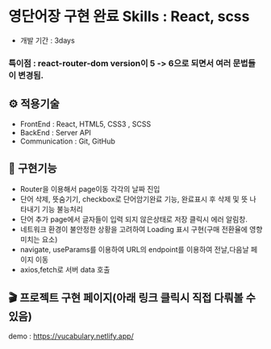 # 영단어장 구현 완료 Skills : React, scss 
- 개발 기간 : 3days
### 특이점 : react-router-dom version이 5 -> 6으로 되면서 여러 문법들이 변경됨.

## ⚙️ 적용기술
- FrontEnd : React, HTML5, CSS3 , SCSS
- BackEnd : Server API
- Communication : Git, GitHub


## 📒 구현기능
- Router을 이용해서 page이동 각각의 날짜 진입
- 단어 삭제, 뜻숨기기, checkbox로 단어암기완료 기능, 완료표시 후 삭제 및 뜻 나타내기 기능 불능처리
- 단어 추가 page에서 글자들이 입력 되지 않은상태로 저장 클릭시 에러 알림창.
- 네트워크 환경이 불안정한 상황을 고려하여 Loading 표시 구현(구매 전환율에 영향 미치는 요소)
- navigate, useParams를 이용하여 URL의 endpoint를 이용하여 전날,다음날 페이지 이동
- axios,fetch로 서버 data 호출

## 🎬 프로젝트 구현 페이지(아래 링크 클릭시 직접 다뤄볼 수 있음)
demo : https://vucabulary.netlify.app/
